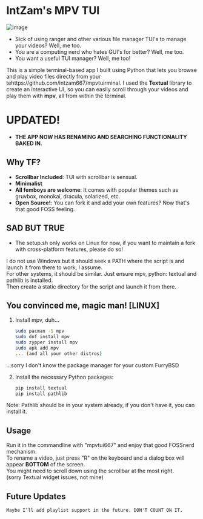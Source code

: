 # IntZam's MPV TUI
![image](https://github.com/user-attachments/assets/49b332a0-8958-4953-a900-0051cb155ee9)

- Sick of using ranger and other various file manager TUI's to manage your videos? Well, me too.
- You are a computing nerd who hates GUI's for better? Well, me too.
- You want a useful TUI manager? Well, me too!

This is a simple terminal-based app I built using Python that lets you browse and play video files directly from your tehttps://github.com/intzam667/mpvtuirminal. I used the **Textual** library to create an interactive UI, so you can easily scroll through your videos and play them with **mpv**, all from within the terminal.

# **UPDATED!**
- **THE APP NOW HAS RENAMING AND SEARCHING FUNCTIONALITY BAKED IN.** 

## Why TF?

- **Scrollbar Included**: TUI with scrollbar is sensual.
- **Minimalist**
- **All femboys are welcome**: It comes with popular themes such as gruvbox, monokai, dracula, solarized, etc. 
- **Open Source!**: You can fork it and add your own features? Now that's that good FOSS feeling.

## SAD BUT TRUE
- The setup.sh only works on Linux for now, if you want to maintain a fork with cross-platform features, please do so!

I do not use Windows but it should seek a PATH where the script is and launch it from there to work, I assume. <br>
For other systems, it should be similar. Just ensure mpv, python: textual and pathlib is installed. <br>
Then create a static directory for the script and launch it from there. <br>

## You convinced me, magic man! [LINUX]

1. Install mpv, duh...
   ```bash
   sudo pacman -S mpv
   sudo dnf install mpv
   sudo zypper install mpv
   sudo apk add mpv
   ... (and all your other distros)
...sorry I don't know the package manager for your custom FurryBSD

2. Install the necessary Python packages:
   ```bash
   pip install textual
   pip install pathlib

Note: Pathlib should be in your system already, if you don't have it, you can install it.

## Usage
Run it in the commandline with "mpvtui667" and enjoy that good FOSSnerd mechanism.<br>
To rename a video, just press "R" on the keyboard and a dialog box will appear **BOTTOM** of the screen.<br>
You might need to scroll down using the scrollbar at the most right.<br>
(sorry Textual widget issues, not mine)<br>

## Future Updates
    Maybe I’ll add playlist support in the future. DON'T COUNT ON IT.




